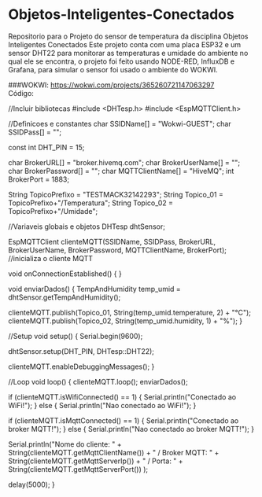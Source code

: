 # Objetos-Inteligentes-Conectados
Repositorio para o Projeto do sensor de temperatura da disciplina Objetos Inteligentes Conectados
Este projeto conta com uma placa ESP32 e um sensor DHT22 para monitorar as temperaturas e umidade do ambiente no qual ele se encontra, o projeto foi feito usando NODE-RED, InfluxDB e Grafana, para simular o sensor foi usado o ambiente do WOKWI.

###WOKWI: https://wokwi.com/projects/365260721147063297
</br>
Código:

//Incluir bibliotecas
#include <DHTesp.h>
#include <EspMQTTClient.h>

//Definicoes e constantes
char SSIDName[] = "Wokwi-GUEST"; 
char SSIDPass[] = ""; 

const int DHT_PIN = 15; 

char BrokerURL[] = "broker.hivemq.com";
char BrokerUserName[] = ""; 
char BrokerPassword[] = ""; 
char MQTTClientName[] = "HiveMQ"; 
int BrokerPort = 1883; 

String TopicoPrefixo = "TESTMACK32142293"; 
String Topico_01 = TopicoPrefixo+"/Temperatura"; 
String Topico_02 = TopicoPrefixo+"/Umidade"; 

//Variaveis globais e objetos
DHTesp dhtSensor;

EspMQTTClient clienteMQTT(SSIDName, SSIDPass, BrokerURL, BrokerUserName, BrokerPassword, MQTTClientName, BrokerPort); //inicializa o cliente MQTT

void onConnectionEstablished() {
}

void enviarDados() {
  TempAndHumidity temp_umid = dhtSensor.getTempAndHumidity();
    
  clienteMQTT.publish(Topico_01, String(temp_umid.temperature, 2) + "°C"); 
  clienteMQTT.publish(Topico_02, String(temp_umid.humidity, 1) + "%");
}

//Setup
void setup() {
  Serial.begin(9600);
  
  dhtSensor.setup(DHT_PIN, DHTesp::DHT22); 

  clienteMQTT.enableDebuggingMessages();
}

//Loop
void loop() {
  clienteMQTT.loop();
  enviarDados(); 

  if (clienteMQTT.isWifiConnected() == 1) {
    Serial.println("Conectado ao WiFi!");
  } else {
    Serial.println("Nao conectado ao WiFi!");
  }

  if (clienteMQTT.isMqttConnected() == 1) {
    Serial.println("Conectado ao broker MQTT!");
  } else {
    Serial.println("Nao conectado ao broker MQTT!");
  }

  Serial.println("Nome do cliente: " + String(clienteMQTT.getMqttClientName())
    + " / Broker MQTT: " + String(clienteMQTT.getMqttServerIp())
    + " / Porta: " + String(clienteMQTT.getMqttServerPort())
  );

  delay(5000);
}

